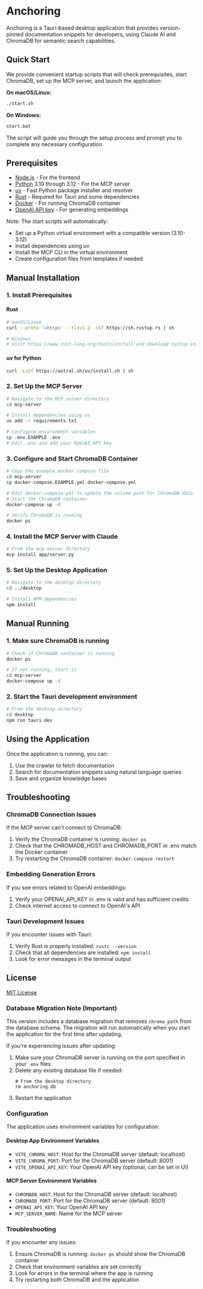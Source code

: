# Anchoring

Anchoring is a Tauri-based desktop application that provides version-pinned documentation snippets for developers, using Claude AI and ChromaDB for semantic search capabilities.

## Quick Start

We provide convenient startup scripts that will check prerequisites, start ChromaDB, set up the MCP server, and launch the application:

**On macOS/Linux:**
```bash
./start.sh
```

**On Windows:**
```bash
start.bat
```

The script will guide you through the setup process and prompt you to complete any necessary configuration.

## Prerequisites

- [Node.js](https://nodejs.org/) - For the frontend
- [Python](https://python.org/) 3.10 through 3.12 - For the MCP server
- [uv](https://github.com/astral-sh/uv) - Fast Python package installer and resolver
- [Rust](https://www.rust-lang.org/tools/install) - Required for Tauri and some dependencies
- [Docker](https://www.docker.com) - For running ChromaDB container
- [OpenAI API key](https://platform.openai.com/api-keys) - For generating embeddings

Note: The start scripts will automatically:
- Set up a Python virtual environment with a compatible version (3.10-3.12)
- Install dependencies using uv
- Install the MCP CLI in the virtual environment
- Create configuration files from templates if needed

## Manual Installation

### 1. Install Prerequisites

#### Rust
```bash
# macOS/Linux
curl --proto '=https' --tlsv1.2 -sSf https://sh.rustup.rs | sh

# Windows
# Visit https://www.rust-lang.org/tools/install and download rustup-init.exe
```

#### uv for Python
```bash
curl -LsSf https://astral.sh/uv/install.sh | sh
```

### 2. Set Up the MCP Server

```bash
# Navigate to the MCP server directory
cd mcp-server

# Install dependencies using uv
uv add -r requirements.txt

# Configure environment variables
cp .env.EXAMPLE .env
# Edit .env and add your OpenAI API key
```

### 3. Configure and Start ChromaDB Container

```bash
# Copy the example docker compose file
cd mcp-server
cp docker-compose.EXAMPLE.yml docker-compose.yml

# Edit docker-compose.yml to update the volume path for ChromaDB data
# Start the ChromaDB container
docker-compose up -d

# Verify ChromaDB is running
docker ps
```

### 4. Install the MCP Server with Claude

```bash
# From the mcp-server directory
mcp install app/server.py
```

### 5. Set Up the Desktop Application

```bash
# Navigate to the desktop directory
cd ../desktop

# Install NPM dependencies
npm install
```

## Manual Running

### 1. Make sure ChromaDB is running

```bash
# Check if ChromaDB container is running
docker ps

# If not running, start it
cd mcp-server
docker-compose up -d
```

### 2. Start the Tauri development environment

```bash
# From the desktop directory
cd desktop
npm run tauri dev
```

## Using the Application

Once the application is running, you can:

1. Use the crawler to fetch documentation
2. Search for documentation snippets using natural language queries
3. Save and organize knowledge bases

## Troubleshooting

### ChromaDB Connection Issues

If the MCP server can't connect to ChromaDB:

1. Verify the ChromaDB container is running: `docker ps`
2. Check that the CHROMADB_HOST and CHROMADB_PORT in .env match the Docker container
3. Try restarting the ChromaDB container: `docker-compose restart`

### Embedding Generation Errors

If you see errors related to OpenAI embeddings:

1. Verify your OPENAI_API_KEY in .env is valid and has sufficient credits
2. Check internet access to connect to OpenAI's API

### Tauri Development Issues

If you encounter issues with Tauri:

1. Verify Rust is properly installed: `rustc --version`
2. Check that all dependencies are installed: `npm install`
3. Look for error messages in the terminal output

## License

[MIT License](LICENSE)

### Database Migration Note (Important)

This version includes a database migration that removes `chroma_path` from the database schema. The migration will run automatically when you start the application for the first time after updating.

If you're experiencing issues after updating:

1. Make sure your ChromaDB server is running on the port specified in your `.env` files
2. Delete any existing database file if needed:
   ```
   # From the desktop directory
   rm anchoring.db
   ```
3. Restart the application

### Configuration

The application uses environment variables for configuration:

#### Desktop App Environment Variables

- `VITE_CHROMA_HOST`: Host for the ChromaDB server (default: localhost)
- `VITE_CHROMA_PORT`: Port for the ChromaDB server (default: 8001)
- `VITE_OPENAI_API_KEY`: Your OpenAI API key (optional, can be set in UI)

#### MCP Server Environment Variables

- `CHROMADB_HOST`: Host for the ChromaDB server (default: localhost)
- `CHROMADB_PORT`: Port for the ChromaDB server (default: 8001)
- `OPENAI_API_KEY`: Your OpenAI API key
- `MCP_SERVER_NAME`: Name for the MCP server

### Troubleshooting

If you encounter any issues:

1. Ensure ChromaDB is running: `docker ps` should show the ChromaDB container
2. Check that environment variables are set correctly
3. Look for errors in the terminal where the app is running
4. Try restarting both ChromaDB and the application